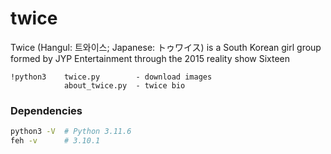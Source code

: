 # twice
Twice (Hangul: 트와이스; Japanese: トゥワイス) is a South Korean girl group formed by JYP Entertainment through the 2015 reality show Sixteen 

```
!python3    twice.py        - download images
            about_twice.py  - twice bio
```

### Dependencies
```bash
python3 -V	# Python 3.11.6
feh -v		# 3.10.1
```
